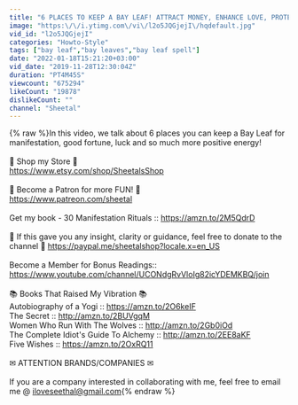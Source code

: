 ```yaml
---
title: "6 PLACES TO KEEP A BAY LEAF! ATTRACT MONEY, ENHANCE LOVE, PROTECTION & MORE"
image: "https:\/\/i.ytimg.com\/vi\/l2o5JQGjejI\/hqdefault.jpg"
vid_id: "l2o5JQGjejI"
categories: "Howto-Style"
tags: ["bay leaf","bay leaves","bay leaf spell"]
date: "2022-01-18T15:21:20+03:00"
vid_date: "2019-11-28T12:30:04Z"
duration: "PT4M45S"
viewcount: "675294"
likeCount: "19878"
dislikeCount: ""
channel: "Sheetal"
---
```

{% raw %}In this video, we talk about 6 places you can keep a Bay Leaf for manifestation, good fortune, luck and so much more positive energy!<br /><br />🌟 Shop my Store 🌟 <br /><a rel="nofollow" target="blank" href="https://www.etsy.com/shop/SheetalsShop">https://www.etsy.com/shop/SheetalsShop</a><br /><br />🌙 Become a Patron for more FUN! 🌙<br /><a rel="nofollow" target="blank" href="https://www.patreon.com/sheetal">https://www.patreon.com/sheetal</a><br /><br />Get my book - 30 Manifestation Rituals :: <a rel="nofollow" target="blank" href="https://amzn.to/2M5QdrD">https://amzn.to/2M5QdrD</a><br /><br />🔮 If this gave you any insight, clarity or guidance, feel free to donate to the channel 🔮  <a rel="nofollow" target="blank" href="https://paypal.me/sheetalshop?locale.x=en_US">https://paypal.me/sheetalshop?locale.x=en_US</a><br /><br />Become a Member for Bonus Readings:: <a rel="nofollow" target="blank" href="https://www.youtube.com/channel/UCONdgRvVloIg82icYDEMKBQ/join">https://www.youtube.com/channel/UCONdgRvVloIg82icYDEMKBQ/join</a><br /><br />📚 Books That Raised My Vibration 📚<br />Autobiography of a Yogi :: <a rel="nofollow" target="blank" href="https://amzn.to/2O6keIF">https://amzn.to/2O6keIF</a><br />The Secret :: <a rel="nofollow" target="blank" href="http://amzn.to/2BUVgqM">http://amzn.to/2BUVgqM</a><br />Women Who Run With The Wolves :: <a rel="nofollow" target="blank" href="http://amzn.to/2Gb0iOd">http://amzn.to/2Gb0iOd</a> <br />The Complete Idiot's Guide To Alchemy :: <a rel="nofollow" target="blank" href="http://amzn.to/2EE8aKF">http://amzn.to/2EE8aKF</a><br />Five Wishes :: <a rel="nofollow" target="blank" href="https://amzn.to/2OxRQ11">https://amzn.to/2OxRQ11</a><br /><br />✉ ATTENTION BRANDS/COMPANIES ✉<br /><br />If you are a company interested in collaborating with me, feel free to email me @  iloveseethal@gmail.com{% endraw %}
